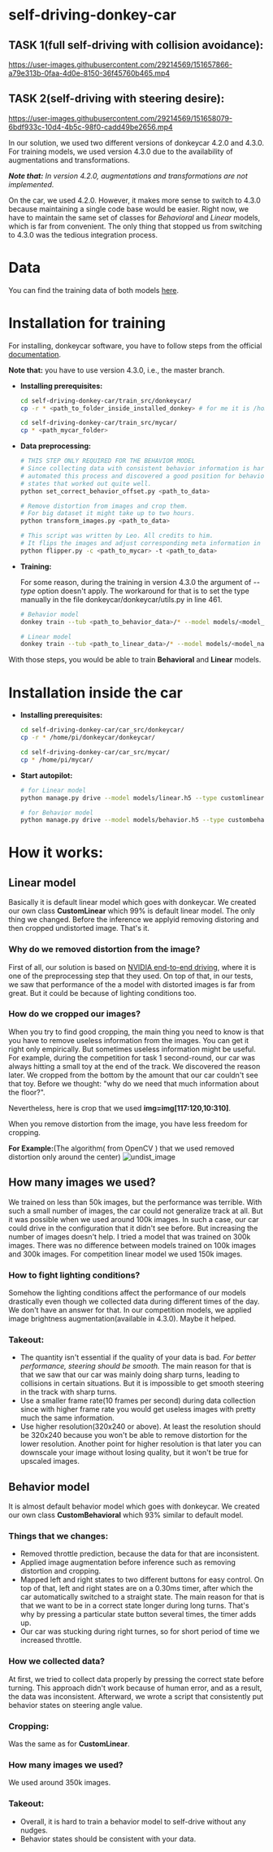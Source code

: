 # self-driving-donkey-car


## TASK 1(full self-driving with collision avoidance):
https://user-images.githubusercontent.com/29214569/151657866-a79e313b-0faa-4d0e-8150-36f45760b465.mp4

## TASK 2(self-driving with steering desire):
https://user-images.githubusercontent.com/29214569/151658079-6bdf933c-10d4-4b5c-98f0-cadd49be2656.mp4




In our solution, we used two different versions of donkeycar 4.2.0 and 4.3.0.
For training models, we used version 4.3.0 due to the availability of augmentations and transformations.

***Note that:** In version 4.2.0, augmentations and transformations are not implemented.*

On the car, we used 4.2.0. However, it makes more sense to switch to 4.3.0 because maintaining a single code base would be easier.
Right now, we have to maintain the same set of classes for *Behavioral* and *Linear* models, which is far from convenient. 
The only thing that stopped us from switching to 4.3.0 was the tedious integration process.

# Data
You can find the training data of both models [here](https://tartuulikool-my.sharepoint.com/:u:/g/personal/abdumali_ut_ee/Efh7AFRC8W1EiCAOUMqieiABL5MP3ss03D6UHnHFZ-c0BQ?e=e3puE2).

# Installation for training

For installing, donkeycar software, you have to follow steps from the official [documentation](https://docs.donkeycar.com/guide/install_software/#step-1-install-software-on-host-pc).

**Note that:** you have to use version 4.3.0, i.e., the master branch.

* **Installing prerequisites:**
  ```sh
  cd self-driving-donkey-car/train_src/donkeycar/
  cp -r * <path_to_folder_inside_installed_donkey> # for me it is /home/Rustam/donkeycar/donkeycar

  cd self-driving-donkey-car/train_src/mycar/
  cp * <path_mycar_folder>
  ```
* **Data preprocessing:**
  ```sh
  # THIS STEP ONLY REQUIRED FOR THE BEHAVIOR MODEL
  # Since collecting data with consistent behavior information is hard, we 
  # automated this process and discovered a good position for behavioral 
  # states that worked out quite well.
  python set_correct_behavior_offset.py <path_to_data>
  
  # Remove distortion from images and crop them.
  # For big dataset it might take up to two hours.
  python transform_images.py <path_to_data>
  
  # This script was written by Leo. All credits to him.
  # It flips the images and adjust corresponding meta information in catalogs. 
  python flipper.py -c <path_to_mycar> -t <path_to_data>
  ```
* **Training:**

  For some reason, during the training in version 4.3.0 the argument of *--type* option doesn't apply. The workaround for
  that is to set the type manually in the file donkeycar/donkeycar/utils.py in line 461.
  ```sh
  # Behavior model
  donkey train --tub <path_to_behavior_data>/* --model models/<model_name> --type custombehavior

  # Linear model  
  donkey train --tub <path_to_linear_data>/* --model models/<model_name> --type customlinear  
  ```
  
With those steps, you would be able to train **Behavioral** and **Linear** models.


# Installation inside the car

  * **Installing prerequisites:**
    ```sh
    cd self-driving-donkey-car/car_src/donkeycar/
    cp -r * /home/pi/donkeycar/donkeycar/

    cd self-driving-donkey-car/car_src/mycar/
    cp * /home/pi/mycar/
    ```
  * **Start autopilot:**
    ```sh
    # for Linear model
    python manage.py drive --model models/linear.h5 --type customlinear --js

    # for Behavior model
    python manage.py drive --model models/behavior.h5 --type custombehavior --js
    ```

# How it works:

## Linear model
Basically it is default linear model which goes with donkeycar. We created our own class 
**CustomLinear** which 99% is default linear model. The only thing we changed. Before the 
inference we applyid removing distoring and then cropped undistorted image. That's it.

### Why do we removed distortion from the image?
First of all, our solution is based on [NVIDIA end-to-end driving](https://images.nvidia.com/content/tegra/automotive/images/2016/solutions/pdf/end-to-end-dl-using-px.pdf), where it is one of the 
preprocessing step that they used. On top of that, in our tests, we saw that performance of the
a model with distorted images is far from great. But it could be because of lighting conditions too.

### How do we cropped our images?
When you try to find good cropping, the main thing you need to know is that you have to remove useless information from the images. You can get it right only empirically. But sometimes useless information might be useful. For example, during the competition for task 1 second-round, our car was always hitting a small toy at the end of the track. We discovered the reason later. We cropped from the bottom by the amount that our car couldn't see that toy. Before we thought: "why do we need that much information about the floor?".

Nevertheless, here is crop that we used **img=img[117:120,10:310]**.

When you remove distortion from the image, you have less freedom for cropping.

**For Example:**(The algorithm( from OpenCV ) that we used removed distortion only around the center)
![undist_image](https://user-images.githubusercontent.com/29214569/151660471-8590a863-2ac3-4e92-ad08-ec041f77f2d2.jpeg)

## How many images we used?
We trained on less than 50k images, but the performance was terrible. With such a small number of
images, the car could not generalize track at all. But it was possible when we used around 100k images. 
In such a case, our car could drive in the configuration that it didn't see before. But increasing
the number of images doesn't help. I tried a model that was trained on 300k images. There was no difference between models trained on 100k images and 300k images. For competition linear model we used 150k images.


### How to fight lighting conditions?
Somehow the lighting conditions affect the performance of our models drastically even though we collected data during different times of the day.
We don't have an answer for that. In our competition models, we applied image brightness augmentation(available in 4.3.0). Maybe it helped.

### Takeout:
* The quantity isn't essential if the quality of your data is bad. *For better performance, steering should be smooth.*  The main reason for that is that we saw that our car was mainly doing sharp turns, leading to collisions in certain situations. But it is impossible to get smooth steering in the track with sharp turns.
* Use a smaller frame rate(10 frames per second) during data collection since with higher frame rate you would get useless images with pretty much the same information.
* Use higher resolution(320x240 or above). At least the resolution should be 320x240 because you won't be able to remove distortion for the lower resolution. Another point for higher resolution is that later you can downscale your image without losing quality, but it won't be true for upscaled images.

## Behavior model
It is almost default behavior model which goes with donkeycar. We created our own class 
**CustomBehavioral** which 93% similar to default model. 

### Things that we changes:
* Removed throttle prediction, because the data for that are inconsistent. 
* Applied image augmentation before inference such as removing distortion and cropping.
* Mapped left and right states to two different buttons for easy control. On top of that, left and right states are on a 0.30ms timer, after which the car automatically switched to a straight state. The main reason for that is that we want to be in a correct state longer during long turns. That's why by pressing a particular state button several times, the timer adds up.
* Our car was stucking during right turnes, so for short period of time we increased throttle.

### How we collected data?
At first, we tried to collect data properly by pressing the correct state before turning. This approach didn't work because of human error, and as a result, the data was inconsistent. Afterward, we wrote a script that consistently put behavior states on steering angle value.

### Cropping:
Was the same as for **CustomLinear**.

### How many images we used?
We used around 350k images.

### Takeout:
* Overall, it is hard to train a behavior model to self-drive without any nudges.
* Behavior states should be consistent with your data.
  




